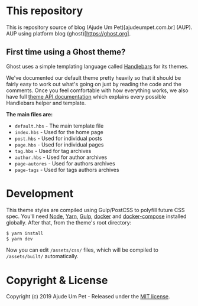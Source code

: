 # This repository

This is repository source of blog (Ajude Um Pet)[ajudeumpet.com.br] (AUP). AUP using platform blog (ghost)[https://ghost.org].

## First time using a Ghost theme?

Ghost uses a simple templating language called [Handlebars](http://handlebarsjs.com/) for its themes.

We've documented our default theme pretty heavily so that it should be fairly easy to work out what's going on just by reading the code and the comments. Once you feel comfortable with how everything works, we also have full [theme API documentation](https://themes.ghost.org) which explains every possible Handlebars helper and template.

**The main files are:**

- `default.hbs` - The main template file
- `index.hbs` - Used for the home page
- `post.hbs` - Used for individual posts
- `page.hbs` - Used for individual pages
- `tag.hbs` - Used for tag archives
- `author.hbs` - Used for author archives
- `page-autores` - Used for authors archives
- `page-tags` - Used for tags authors archives


# Development

This theme styles are compiled using Gulp/PostCSS to polyfill future CSS spec. You'll need [Node](https://nodejs.org/), [Yarn](https://yarnpkg.com/), [Gulp](https://gulpjs.com), [docker](https://www.docker.com/) and [docker-compose](https://docs.docker.com/compose/install/) installed globally. After that, from the theme's root directory:

```bash
$ yarn install
$ yarn dev
```

Now you can edit `/assets/css/` files, which will be compiled to `/assets/built/` automatically.

# Copyright & License

Copyright (c) 2019 Ajude Um Pet - Released under the [MIT license](LICENSE).
